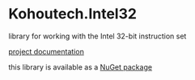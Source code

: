 # Kohoutech.Intel32
library for working with the Intel 32-bit instruction set

<a href="https://kohoutech.github.io/Kohoutech.Intel32/">project documentation</a><br/>

this library is available as a <a href="https://www.nuget.org/packages/Kohoutech.Intel32/">NuGet package</a><br/>

